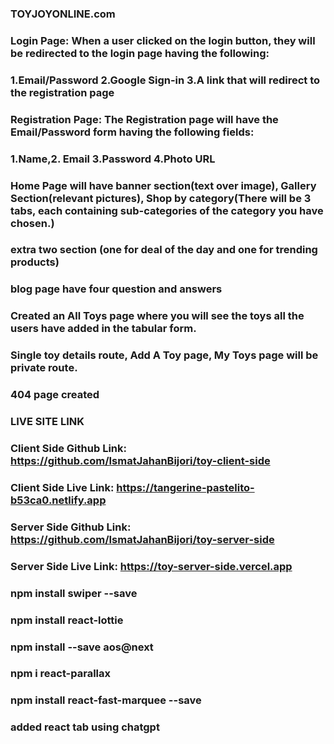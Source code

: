 ### TOYJOYONLINE.com

### Login Page: When a user clicked on the login button, they will be redirected to the login page having the following:
### 1.Email/Password 2.Google Sign-in 3.A link that will redirect to the registration page

### Registration Page: The Registration page will have the Email/Password form having the following fields:

### 1.Name,2. Email 3.Password 4.Photo URL

### Home Page will have banner section(text over image), Gallery Section(relevant pictures), Shop by category(There will be 3 tabs, each containing sub-categories of the category you have chosen.)

### extra two section (one for deal of the day and one for trending products)

### blog page have four question and answers

### Created an All Toys page where you will see the toys all the users have added in the tabular form.

### Single toy details route, Add A Toy page, My Toys page will be private route.

### 404 page created

### LIVE SITE LINK
### Client Side Github Link: https://github.com/IsmatJahanBijori/toy-client-side
### Client Side Live Link: https://tangerine-pastelito-b53ca0.netlify.app
### Server Side Github Link: https://github.com/IsmatJahanBijori/toy-server-side
### Server Side Live Link: https://toy-server-side.vercel.app


### npm install swiper --save
### npm install react-lottie

### npm install --save aos@next
### npm i react-parallax
### npm install react-fast-marquee --save

### added react tab using chatgpt